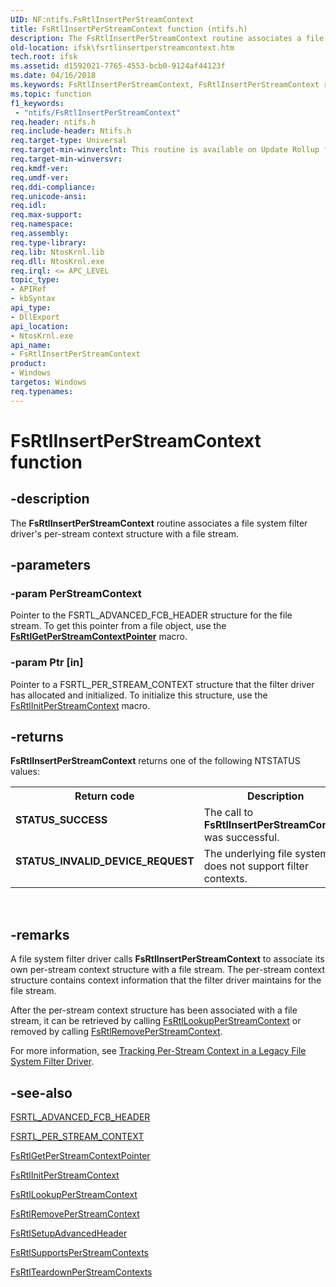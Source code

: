 ```yaml
---
UID: NF:ntifs.FsRtlInsertPerStreamContext
title: FsRtlInsertPerStreamContext function (ntifs.h)
description: The FsRtlInsertPerStreamContext routine associates a file system filter driver's per-stream context structure with a file stream.
old-location: ifsk\fsrtlinsertperstreamcontext.htm
tech.root: ifsk
ms.assetid: d1592021-7765-4553-bcb0-9124af44123f
ms.date: 04/16/2018
ms.keywords: FsRtlInsertPerStreamContext, FsRtlInsertPerStreamContext routine [Installable File System Drivers], fsrtlref_91ced881-cdb2-41ca-b569-992d6b43e2f4.xml, ifsk.fsrtlinsertperstreamcontext, ntifs/FsRtlInsertPerStreamContext
ms.topic: function
f1_keywords:
 - "ntifs/FsRtlInsertPerStreamContext"
req.header: ntifs.h
req.include-header: Ntifs.h
req.target-type: Universal
req.target-min-winverclnt: This routine is available on Update Rollup for Windows 2000 Service Pack 4 (SP4) and on Windows XP and later.
req.target-min-winversvr: 
req.kmdf-ver: 
req.umdf-ver: 
req.ddi-compliance: 
req.unicode-ansi: 
req.idl: 
req.max-support: 
req.namespace: 
req.assembly: 
req.type-library: 
req.lib: NtosKrnl.lib
req.dll: NtosKrnl.exe
req.irql: <= APC_LEVEL
topic_type:
- APIRef
- kbSyntax
api_type:
- DllExport
api_location:
- NtosKrnl.exe
api_name:
- FsRtlInsertPerStreamContext
product:
- Windows
targetos: Windows
req.typenames: 
---
```


# FsRtlInsertPerStreamContext function


## -description


The <b>FsRtlInsertPerStreamContext</b> routine associates a file system filter driver's per-stream context structure with a file stream. 


## -parameters




### -param PerStreamContext

<p>Pointer to the FSRTL_ADVANCED_FCB_HEADER structure for the file stream. To get this pointer from a file object, use the <a href="https://docs.microsoft.com/windows-hardware/drivers/ddi/ntifs/nf-ntifs-fsrtlgetperstreamcontextpointer"><b>FsRtlGetPerStreamContextPointer</b></a> macro. </p>


### -param Ptr [in]

Pointer to a FSRTL_PER_STREAM_CONTEXT structure that the filter driver has allocated and initialized. To initialize this structure, use the <a href="https://docs.microsoft.com/windows-hardware/drivers/ddi/ntifs/nf-ntifs-fsrtlinitperstreamcontext">FsRtlInitPerStreamContext</a> macro. 


## -returns



<b>FsRtlInsertPerStreamContext</b> returns one of the following NTSTATUS values: 

<table>
<tr>
<th>Return code</th>
<th>Description</th>
</tr>
<tr>
<td width="40%">
<dl>
<dt><b>STATUS_SUCCESS</b></dt>
</dl>
</td>
<td width="60%">
The call to <b>FsRtlInsertPerStreamContext</b> was successful. 

</td>
</tr>
<tr>
<td width="40%">
<dl>
<dt><b>STATUS_INVALID_DEVICE_REQUEST</b></dt>
</dl>
</td>
<td width="60%">
The underlying file system does not support filter contexts.

</td>
</tr>
</table>
 




## -remarks



A file system filter driver calls <b>FsRtlInsertPerStreamContext</b> to associate its own per-stream context structure with a file stream. The per-stream context structure contains context information that the filter driver maintains for the file stream. 

After the per-stream context structure has been associated with a file stream, it can be retrieved by calling <a href="https://docs.microsoft.com/windows-hardware/drivers/ddi/ntifs/nf-ntifs-fsrtllookupperstreamcontext">FsRtlLookupPerStreamContext</a> or removed by calling <a href="https://msdn.microsoft.com/library/windows/hardware/ff547238">FsRtlRemovePerStreamContext</a>. 

For more information, see <a href="https://docs.microsoft.com/windows-hardware/drivers/ifs/tracking-per-stream-context-in-a-legacy-file-system-filter-driver">Tracking Per-Stream Context in a Legacy File System Filter Driver</a>. 




## -see-also




<a href="https://docs.microsoft.com/windows-hardware/drivers/ddi/ntifs/ns-ntifs-_fsrtl_advanced_fcb_header">FSRTL_ADVANCED_FCB_HEADER</a>



<a href="https://msdn.microsoft.com/library/windows/hardware/ff547357">FSRTL_PER_STREAM_CONTEXT</a>



<a href="https://docs.microsoft.com/windows-hardware/drivers/ddi/ntifs/nf-ntifs-fsrtlgetperstreamcontextpointer">FsRtlGetPerStreamContextPointer</a>



<a href="https://docs.microsoft.com/windows-hardware/drivers/ddi/ntifs/nf-ntifs-fsrtlinitperstreamcontext">FsRtlInitPerStreamContext</a>



<a href="https://docs.microsoft.com/windows-hardware/drivers/ddi/ntifs/nf-ntifs-fsrtllookupperstreamcontext">FsRtlLookupPerStreamContext</a>



<a href="https://msdn.microsoft.com/library/windows/hardware/ff547238">FsRtlRemovePerStreamContext</a>



<a href="https://msdn.microsoft.com/library/windows/hardware/ff547257">FsRtlSetupAdvancedHeader</a>



<a href="https://docs.microsoft.com/previous-versions/ff547285(v=vs.85)">FsRtlSupportsPerStreamContexts</a>



<a href="https://msdn.microsoft.com/library/windows/hardware/ff547295">FsRtlTeardownPerStreamContexts</a>
 

 

